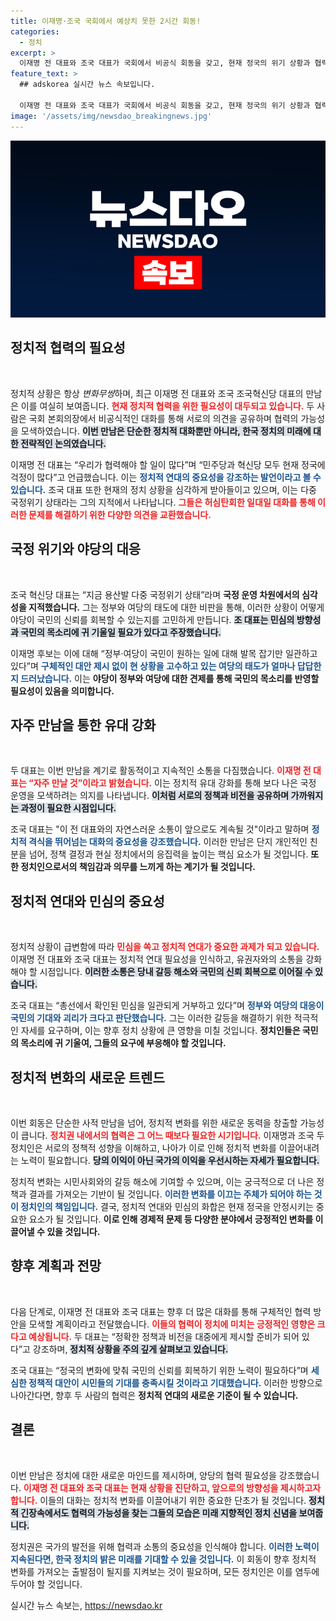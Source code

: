 ```yaml
---
title: 이재명·조국 국회에서 예상치 못한 2시간 회동!
categories:
  - 정치
excerpt: >
  이재명 전 대표와 조국 대표가 국회에서 비공식 회동을 갖고, 현재 정국의 위기 상황과 협력 방안을 논의했다. 그들은 긴밀한 관계를 강조하며 지속적인 소통을 다짐했다.
feature_text: >
  ## adskorea 실시간 뉴스 속보입니다.

  이재명 전 대표와 조국 대표가 국회에서 비공식 회동을 갖고, 현재 정국의 위기 상황과 협력 방안을 논의했다. 그들은 긴밀한 관계를 강조하며 지속적인 소통을 다짐했다.
image: '/assets/img/newsdao_breakingnews.jpg'
---
```


<p><img src="/assets/img/newsdao_breakingnews.jpg" alt="adskorea 속보" /></p>

<h2 data-ke-size="size26">정치적 협력의 필요성</h2>

<p data-ke-size="size16">&nbsp;</p>

<p>정치적 상황은 항상 <em>변화무쌍</em>하며, 최근 이재명 전 대표와 조국 조국혁신당 대표의 만남은 이를 여실히 보여줍니다. <b><span style="color: #ee2323;">현재 정치적 협력을 위한 필요성이 대두되고 있습니다.</span></b> 두 사람은 국회 본회의장에서 비공식적인 대화를 통해 서로의 의견을 공유하며 협력의 가능성을 모색하였습니다. <b><span style="background-color: #21538527;">이번 만남은 단순한 정치적 대화뿐만 아니라, 한국 정치의 미래에 대한 전략적인 논의였습니다.</span></b> </p>

<p>이재명 전 대표는 “우리가 협력해야 할 일이 많다”며 “민주당과 혁신당 모두 현재 정국에 걱정이 많다”고 언급했습니다. 이는 <b><span style="color: #1a5490;">정치적 연대의 중요성을 강조하는 발언이라고 볼 수 있습니다.</span></b> 조국 대표 또한 현재의 정치 상황을 심각하게 받아들이고 있으며, 이는 다중 국정위기 상태라는 그의 지적에서 나타납니다. <b><span style="color: #ee2323;">그들은 허심탄회한 일대일 대화를 통해 이러한 문제를 해결하기 위한 다양한 의견을 교환했습니다.</span></b></p>

<h2 data-ke-size="size26">국정 위기와 야당의 대응</h2>

<p data-ke-size="size16">&nbsp;</p>

<p>조국 혁신당 대표는 “지금 용산발 다중 국정위기 상태”라며 <b><span style="ee2323;">국정 운영 차원에서의 심각성을 지적했습니다.</span></b> 그는 정부와 여당의 태도에 대한 비판을 통해, 이러한 상황이 어떻게 야당이 국민의 신뢰를 회복할 수 있는지를 고민하게 만듭니다. <b><span style="background-color: #21538527;">조 대표는 민심의 방향성과 국민의 목소리에 귀 기울일 필요가 있다고 주장했습니다.</span></b> </p>

<p>이재명 후보는 이에 대해 “정부·여당이 국민이 원하는 일에 대해 발목 잡기만 일관하고 있다”며 <b><span style="color: #1a5490;">구체적인 대안 제시 없이 현 상황을 고수하고 있는 여당의 태도가 얼마나 답답한지 드러났습니다.</span></b> 이는 <b>야당이 정부와 여당에 대한 견제를 통해 국민의 목소리를 반영할 필요성이 있음을 의미합니다.</b></p>

<h2 data-ke-size="size26">자주 만남을 통한 유대 강화</h2>

<p data-ke-size="size16">&nbsp;</p>

<p>두 대표는 이번 만남을 계기로 활동적이고 지속적인 소통을 다짐했습니다. <b><span style="color: #ee2323;">이재명 전 대표는 “자주 만날 것”이라고 밝혔습니다.</span></b> 이는 정치적 유대 강화를 통해 보다 나은 국정 운영을 모색하려는 의지를 나타냅니다. <b><span style="background-color: #21538527;">이처럼 서로의 정책과 비전을 공유하며 가까워지는 과정이 필요한 시점입니다.</span></b> </p>

<p>조국 대표는 "이 전 대표와의 자연스러운 소통이 앞으로도 계속될 것"이라고 말하며 <b><span style="color: #1a5490;">정치적 격식을 뛰어넘는 대화의 중요성을 강조했습니다.</span></b> 이러한 만남은 단지 개인적인 친분을 넘어, 정책 결정과 현실 정치에서의 응집력을 높이는 핵심 요소가 될 것입니다. <b>또한 정치인으로서의 책임감과 의무를 느끼게 하는 계기가 될 것입니다.</b></p>

<h2 data-ke-size="size26">정치적 연대와 민심의 중요성</h2>

<p data-ke-size="size16">&nbsp;</p>

<p>정치적 상황이 급변함에 따라 <b><span style="color: #ee2323;">민심을 쏙고 정치적 연대가 중요한 과제가 되고 있습니다.</span></b> 이재명 전 대표와 조국 대표는 정치적 연대 필요성을 인식하고, 유권자와의 소통을 강화해야 할 시점입니다. <b><span style="background-color: #21538527;">이러한 소통은 당내 갈등 해소와 국민의 신뢰 회복으로 이어질 수 있습니다.</span></b> </p>

<p>조국 대표는 “총선에서 확인된 민심을 일관되게 거부하고 있다”며 <b><span style="color: #1a5490;">정부와 여당의 대응이 국민의 기대와 괴리가 크다고 판단했습니다.</span></b> 그는 이러한 갈등을 해결하기 위한 적극적인 자세를 요구하며, 이는 향후 정치 상황에 큰 영향을 미칠 것입니다. <b>정치인들은 국민의 목소리에 귀 기울여, 그들의 요구에 부응해야 할 것입니다.</b></p>

<h2 data-ke-size="size26">정치적 변화의 새로운 트렌드</h2>

<p data-ke-size="size16">&nbsp;</p>

<p>이번 회동은 단순한 사적 만남을 넘어, 정치적 변화를 위한 새로운 동력을 창출할 가능성이 큽니다. <b><span style="color: #ee2323;">정치권 내에서의 협력은 그 어느 때보다 필요한 시기입니다.</span></b> 이재명과 조국 두 정치인은 서로의 정책적 성향을 이해하고, 나아가 이로 인해 정치적 변화를 이끌어내려는 노력이 필요합니다. <b><span style="background-color: #21538527;">당의 이익이 아닌 국가의 이익을 우선시하는 자세가 필요합니다.</span></b> </p>

<p>정치적 변화는 시민사회와의 갈등 해소에 기여할 수 있으며, 이는 궁극적으로 더 나은 정책과 결과를 가져오는 기반이 될 것입니다. <b><span style="color: #1a5490;">이러한 변화를 이끄는 주체가 되어야 하는 것이 정치인의 책임입니다.</span></b> 결국, 정치적 연대와 민심의 화합은 현재 정국을 안정시키는 중요한 요소가 될 것입니다. <b>이로 인해 경제적 문제 등 다양한 분야에서 긍정적인 변화를 이끌어낼 수 있을 것입니다.</b></p>

<h2 data-ke-size="size26">향후 계획과 전망</h2>

<p data-ke-size="size16">&nbsp;</p>

<p>다음 단계로, 이재명 전 대표와 조국 대표는 향후 더 많은 대화를 통해 구체적인 협력 방안을 모색할 계획이라고 전달했습니다. <b><span style="color: #ee2323;">이들의 협력이 정치에 미치는 긍정적인 영향은 크다고 예상됩니다.</span></b> 두 대표는 “정확한 정책과 비전을 대중에게 제시할 준비가 되어 있다”고 강조하며, <b><span style="background-color: #21538527;">정치적 상황을 주의 깊게 살펴보고 있습니다.</span></b> </p>

<p>조국 대표는 “정국의 변화에 맞춰 국민의 신뢰를 회복하기 위한 노력이 필요하다”며 <b><span style="color: #1a5490;">세심한 정책적 대안이 시민들의 기대를 충족시킬 것이라고 기대했습니다.</span></b> 이러한 방향으로 나아간다면, 향후 두 사람의 협력은 <b>정치적 연대의 새로운 기준이 될 수 있습니다.</b> </p>

<h2 data-ke-size="size26">결론</h2>

<p data-ke-size="size16">&nbsp;</p>

<p>이번 만남은 정치에 대한 새로운 마인드를 제시하며, 양당의 협력 필요성을 강조했습니다. <b><span style="color: #ee2323;">이재명 전 대표와 조국 대표는 현재 상황을 진단하고, 앞으로의 방향성을 제시하고자 합니다.</span></b> 이들의 대화는 정치적 변화를 이끌어내기 위한 중요한 단초가 될 것입니다. <b><span style="background-color: #21538527;">정치적 긴장속에서도 협력의 가능성을 찾는 그들의 모습은 미래 지향적인 정치 신념을 보여줍니다.</span></b> </p>

<p>정치권은 국가의 발전을 위해 협력과 소통의 중요성을 인식해야 합니다. <b><span style="color: #1a5490;">이러한 노력이 지속된다면, 한국 정치의 밝은 미래를 기대할 수 있을 것입니다.</span></b> 이 회동이 향후 정치적 변화를 가져오는 출발점이 될지를 지켜보는 것이 필요하며, 모든 정치인은 이를 염두에 두어야 할 것입니다.</p>
실시간 뉴스 속보는, <a href="https://newsdao.kr" rel="dofollow">https://newsdao.kr</a>


